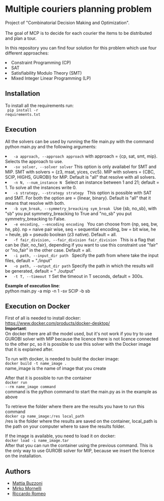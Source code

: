 # Multiple couriers planning problem
Project of "Combinatorial Decision Making and Optimization".
<br><br>
The goal of MCP is to decide for each courier the items
to be distributed and plan a tour.

In this repository you can find four solution for this problem which use four different approaches:
<li> Constraint Programming (CP)
<li> SAT 
<li> Satisfiability Modulo Theory (SMT)
<li> Mixed Integer Linear Programming (LP)

## Installation
To install all the requirements run: <br>
<code> pip install -r requirements.txt </code>

## Execution
All the solvers can be used by running the file main.py with the command python main.py and the following arguments:

<li> <code> -a approach, --approach approach</code> with approach = {cp, sat, smt, mip}. Selects the approach to use. 
<li> <code> -sv solver, --solver solver</code> This option is only availabel for SMT and MIP. SMT with solvers = {z3, msat, yices, cvc5}. MIP with solvers = {CBC, SCIP, HIGHS, GUROBI} for MIP. Default is "all" that resolve with all solvers.
<li> <code> -n N, --num_instance N </code> Select an instance between 1 and 21; default = 1. To solve all the instances write 0.
<li> <code> -s strategy, --strategy strategy </code> This option is possible with SAT and SMT. For both the option are = {linear, binary}. Default is "all" that it means that resolve with both.
<li> <code> -b sym_break, --symmetry_breacking sym_break </code> Use {sb, no_sb}, with "sb" you put symmetry_breacking to True and "no_sb" you put symmetry_breacking to False.
<li> <code> -e encoding, --encoding encoding </code> You can choose from {np, seq, bw, he, pb}. np = naive pair wise, seq = sequential encoding, bw = bit wise, he = heule, pb = pseudo boolean (z3 native). Default = all.
<li> <code> -f fair_division, --fair_division fair_division </code> This is a flag that can be {fair, no_fair}, depending if you want to use this constraint use "fair" or "no_fair" in the other case. Default = all.
<li> <code> -i path, --input_dir path </code> Specify the path from where take the input files, default = "./input"
<li> <code> -o path, --output_dir path</code> Specify the path in which the results will be generated, default = " ./output"
<li> <code> -t T, --timeout T</code> Set the timeout in T seconds, default = 300s.

**Example of execution line**:<br>
python main.py -a mip -n 1 -sv SCIP -b sb


## Execution on Docker
First of all is needed to install docker: https://www.docker.com/products/docker-desktop/ <br>
**Important**: <br>
On docker there are all the model used, but it's not work if you try to use GUROBI solver with MIP because the licence there is not licence connected to the other pc, so it is possible to use this solver with the Docker image that it is explained after.<br>

To run with docker, is needed to build the docker image: <br>
<code>docker build -t name_image .</code> <br>
name_image is the name of image that you create
<br>

After that it is possible to run the container <br>
<code>docker run --rm name_image command</code> <br>
command is the python command to start the main.py as in the example as above<br>

To retrieve the folder where there are the results you have to run this command <br>
<code>docker cp name_image:/res local_path</code> <br>
/res is the folder where the results are saved on the container, local_path is the path on your computer where to save the results folder. 

If the image is available, you need to load it on docker:<br>
<code>docker load -i name_image.tar</code> <br>
After that you can run the container using the previous command.
This is the only way to use GUROBI solver for MIP, because we insert the licence on the installation.
  
## Authors
  - [Mattia Buzzoni](https://github.com/mattibuzzo13) 
  - [Mirko Mornelli](https://github.com/mirkomornelli)
  - [Riccardo Romeo](https://github.com/RiccardoRomeo01) 
